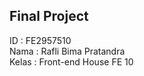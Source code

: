 ## Final Project

ID  : FE2957510 </br>
Nama  : Rafli Bima Pratandra </br>
Kelas : Front-end House FE 10 </br>
